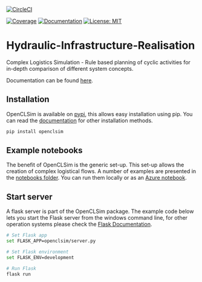 [![CircleCI](https://circleci.com/gh/TUDelft-CITG/Hydraulic-Infrastructure-Realisation.svg?style=svg&circle-token=fc95d870dc21fdf11e1ebc02f9defcd99212197a)](https://circleci.com/gh/TUDelft-CITG/Hydraulic-Infrastructure-Realisation)

[![Coverage](https://oedm.vanoord.com/proxy/circleci_no_redirect/github/TUDelft-CITG/Hydraulic-Infrastructure-Realisation/master/latest/3b00333d4fe20c813bd9bc81ce2e1d4f5fae987a/tmp/artifacts/coverage.svg)](https://oedm.vanoord.com/proxy/circleci_no_redirect/github/TUDelft-CITG/Hydraulic-Infrastructure-Realisation/master/latest/3b00333d4fe20c813bd9bc81ce2e1d4f5fae987a/tmp/artifacts/index.html)
[ ![Documentation](https://img.shields.io/badge/sphinx-documentation-brightgreen.svg)](https://oedm.vanoord.com/proxy/circleci_no_redirect/github/TUDelft-CITG/Hydraulic-Infrastructure-Realisation/master/latest/3b00333d4fe20c813bd9bc81ce2e1d4f5fae987a/tmp/artifacts/docs/index.html)
[ ![License: MIT](https://img.shields.io/badge/License-MIT-brightgreen.svg)](https://github.com/TUDelft-CITG/Hydraulic-Infrastructure-Realisation/blob/master/LICENSE.txt)

# Hydraulic-Infrastructure-Realisation

Complex Logistics Simulation - Rule based planning of cyclic activities for in-depth comparison of different system concepts.

Documentation can be found [here](https://oedm.vanoord.com/proxy/circleci_no_redirect/github/TUDelft-CITG/Hydraulic-Infrastructure-Realisation/master/latest/3b00333d4fe20c813bd9bc81ce2e1d4f5fae987a/tmp/artifacts/docs/index.html).

## Installation

OpenCLSim is available on [pypi](https://pypi.org/project/openclsim/), this allows easy installation using pip. You can read the [documentation](https://oedm.vanoord.com/proxy/circleci_no_redirect/github/TUDelft-CITG/Hydraulic-Infrastructure-Realisation/master/latest/3b00333d4fe20c813bd9bc81ce2e1d4f5fae987a/tmp/artifacts/docs/installation.html) for other installation methods.

``` bash
pip install openclsim
```

## Example notebooks

The benefit of OpenCLSim is the generic set-up. This set-up allows the creation of complex logistical flows. A number of examples are presented in the [notebooks folder](https://github.com/TUDelft-CITG/Hydraulic-Infrastructure-Realisation/tree/master/notebooks). You can run them locally or as an [Azure notebook](https://notebooks.azure.com/home/projects).

## Start server

A flask server is part of the OpenCLSim package. The example code below lets you start the Flask server from the windows command line, for other operation systems please check the [Flask Documentation](http://flask.pocoo.org/docs/dev/cli/).

``` bash
# Set Flask app
set FLASK_APP=openclsim/server.py

# Set Flask environment
set FLASK_ENV=development

# Run Flask
flask run
```
